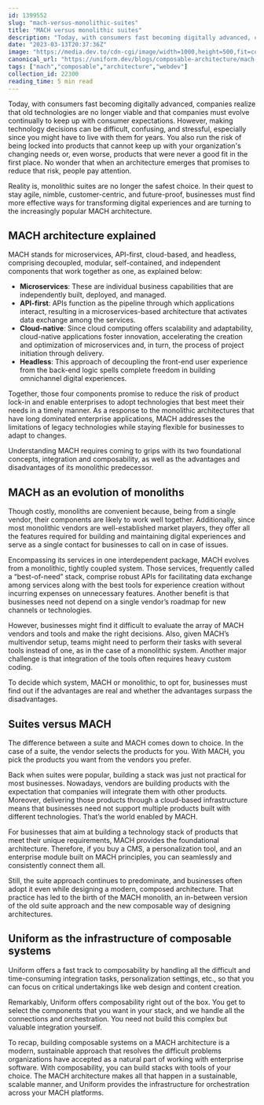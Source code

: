 ```yaml
---
id: 1399552
slug: "mach-versus-monolithic-suites"
title: "MACH versus monolithic suites"
description: "Today, with consumers fast becoming digitally advanced, companies realize that old technologies are..."
date: "2023-03-13T20:37:36Z"
image: "https://media.dev.to/cdn-cgi/image/width=1000,height=500,fit=cover,gravity=auto,format=auto/https%3A%2F%2Fdev-to-uploads.s3.amazonaws.com%2Fuploads%2Farticles%2Fxfwuyqdwlw3du1k96z1l.png"
canonical_url: "https://uniform.dev/blogs/composable-architecture/mach-versus-monolithic-suites#mach-as-an-evolution-of-monoliths"
tags: ["mach","composable","architecture","webdev"]
collection_id: 22300
reading_time: 5 min read
---
```


Today, with consumers fast becoming digitally advanced, companies realize that old technologies are no longer viable and that companies must evolve continually to keep up with consumer expectations. However, making technology decisions can be difficult, confusing, and stressful, especially since you might have to live with them for years. You also run the risk of being locked into products that cannot keep up with your organization's changing needs or, even worse, products that were never a good fit in the first place. No wonder that when an architecture emerges that promises to reduce that risk, people pay attention.

Reality is, monolithic suites are no longer the safest choice. In their quest to stay agile, nimble, customer-centric, and future-proof, businesses must find more effective ways for transforming digital experiences and are turning to the increasingly popular MACH architecture. 

## MACH architecture explained

MACH stands for microservices, API-first, cloud-based, and headless, comprising decoupled, modular, self-contained, and independent components that work together as one, as explained below:

- **Microservices**: These are individual business capabilities that are independently built, deployed, and managed.
- **API-first**: APIs function as the pipeline through which applications interact, resulting in a microservices-based architecture that activates data exchange among the services.
- **Cloud-native**: Since cloud computing offers scalability and adaptability, cloud-native applications foster innovation, accelerating the creation and optimization of microservices and, in turn, the process of project initiation through delivery.
- **Headless**: This approach of decoupling the front-end user experience from the back-end logic spells complete freedom in building omnichannel digital experiences.

Together, those four components promise to reduce the risk of product lock-in and enable enterprises to adopt technologies that best meet their needs in a timely manner. As a response to the monolithic architectures that have long dominated enterprise applications, MACH addresses the limitations of legacy technologies while staying flexible for businesses to adapt to changes. 

Understanding MACH requires coming to grips with its two foundational concepts, integration and composability, as well as the advantages and disadvantages of its monolithic predecessor.

## MACH as an evolution of monoliths

Though costly, monoliths are convenient because, being from a single vendor, their components are likely to work well together. Additionally, since most monolithic vendors are well-established market players, they offer all the features required for building and maintaining digital experiences and serve as a single contact for businesses to call on in case of issues.

Encompassing its services in one interdependent package, MACH evolves from a monolithic, tightly coupled system. Those services, frequently called a “best-of-need” stack, comprise robust APIs for facilitating data exchange among services along with the best tools for experience creation without incurring expenses on unnecessary features. Another benefit is that businesses need not depend on a single vendor’s roadmap for new channels or technologies.

However, businesses might find it difficult to evaluate the array of MACH vendors and tools and make the right decisions. Also, given MACH’s multivendor setup, teams might need to perform their tasks with several tools instead of one, as in the case of a monolithic system. Another major challenge is that integration of the tools often requires heavy custom coding.

To decide which system, MACH or monolithic, to opt for, businesses must find out if the advantages are real and whether the advantages surpass the disadvantages.

## Suites versus MACH

The difference between a suite and MACH comes down to choice. In the case of a suite, the vendor selects the products for you. With MACH, you pick the products you want from the vendors you prefer.

Back when suites were popular, building a stack was just not practical for most businesses. Nowadays, vendors are building products with the expectation that companies will integrate them with other products. Moreover, delivering those products through a cloud-based infrastructure means that businesses need not support multiple products built with different technologies. That’s the world enabled by MACH.

For businesses that aim at building a technology stack of products that meet their unique requirements, MACH provides the foundational architecture. Therefore, if you buy a CMS, a personalization tool, and an enterprise module built on MACH principles, you can seamlessly and consistently connect them all. 

Still, the suite approach continues to predominate, and businesses often adopt it even while designing a modern, composed architecture. That practice has led to the birth of the MACH monolith, an in-between version of the old suite approach and the new composable way of designing architectures.

## Uniform as the infrastructure of composable systems

Uniform offers a fast track to composability by handling all the difficult and time-consuming integration tasks, personalization settings, etc., so that you can focus on critical undertakings like web design and content creation.

Remarkably, Uniform offers composability right out of the box. You get to select the components that you want in your stack, and we handle all the connections and orchestration. You need not build this complex but valuable integration yourself.

To recap, building composable systems on a MACH architecture is a modern, sustainable approach that resolves the difficult problems organizations have accepted as a natural part of working with enterprise software. With composability, you can build stacks with tools of your choice. The MACH architecture makes all that happen in a sustainable, scalable manner, and Uniform provides the infrastructure for orchestration across your MACH platforms.
